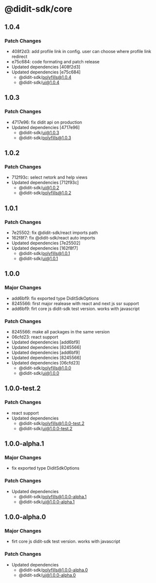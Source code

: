 # @didit-sdk/core

## 1.0.4

### Patch Changes

- 408f2d3: add profile link in config. user can choose where profile link redirect
- e75c684: code formating and patch release
- Updated dependencies [408f2d3]
- Updated dependencies [e75c684]
  - @didit-sdk/polyfills@1.0.4
  - @didit-sdk/ui@1.0.4

## 1.0.3

### Patch Changes

- 4717e96: fix didit api on production
- Updated dependencies [4717e96]
  - @didit-sdk/ui@1.0.3
  - @didit-sdk/polyfills@1.0.3

## 1.0.2

### Patch Changes

- 712f93c: select netork and help views
- Updated dependencies [712f93c]
  - @didit-sdk/ui@1.0.2
  - @didit-sdk/polyfills@1.0.2

## 1.0.1

### Patch Changes

- 7e25502: fix @didit-sdk/react imports path
- 162f8f7: fix @didit-sdk/react auto imports
- Updated dependencies [7e25502]
- Updated dependencies [162f8f7]
  - @didit-sdk/polyfills@1.0.1
  - @didit-sdk/ui@1.0.1

## 1.0.0

### Major Changes

- add6bf9: fix exported type DiditSdkOptions
- 8245566: first major realease with react and next js ssr support
- add6bf9: firt core js didit-sdk test version. works with javascript

### Patch Changes

- 8245566: make all packages in the same version
- 06cfd23: react support
- Updated dependencies [add6bf9]
- Updated dependencies [8245566]
- Updated dependencies [add6bf9]
- Updated dependencies [8245566]
- Updated dependencies [06cfd23]
  - @didit-sdk/polyfills@1.0.0
  - @didit-sdk/ui@1.0.0

## 1.0.0-test.2

### Patch Changes

- react support
- Updated dependencies
  - @didit-sdk/polyfills@1.0.0-test.2
  - @didit-sdk/ui@1.0.0-test.2

## 1.0.0-alpha.1

### Major Changes

- fix exported type DiditSdkOptions

### Patch Changes

- Updated dependencies
  - @didit-sdk/polyfills@1.0.0-alpha.1
  - @didit-sdk/ui@1.0.0-alpha.1

## 1.0.0-alpha.0

### Major Changes

- firt core js didit-sdk test version. works with javascript

### Patch Changes

- Updated dependencies
  - @didit-sdk/polyfills@1.0.0-alpha.0
  - @didit-sdk/ui@1.0.0-alpha.0
